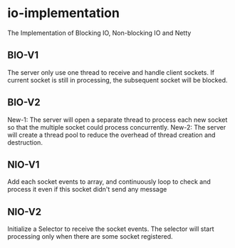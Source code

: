 # io-implementation
The Implementation of Blocking IO, Non-blocking IO and Netty
## BIO-V1
The server only use one thread to receive and handle client sockets. If current socket is still in processing, the subsequent socket will be blocked.

## BIO-V2
 New-1:
    The server will open a separate thread to process each new socket so that the multiple socket could process concurrently.
 New-2:
    The server will create a thread pool to reduce the overhead of thread creation and destruction.
    
## NIO-V1
Add each socket events to array, and continuously loop to check and process it even if this socket didn't send any message

## NIO-V2
Initialize a Selector to receive the socket events. The selector will start processing only when there are some socket registered.
